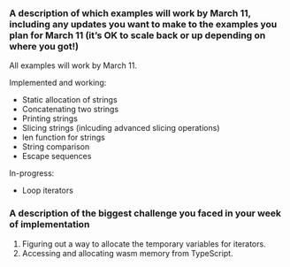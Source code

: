 ### A description of which examples will work by March 11, including any updates you want to make to the examples you plan for March 11 (it’s OK to scale back or up depending on where you got!)
All examples will work by March 11.

Implemented and working:  
- Static allocation of strings
- Concatenating two strings
- Printing strings
- Slicing strings (inlcuding advanced slicing operations)
- len function for strings
- String comparison
- Escape sequences

In-progress:  
- Loop iterators

### A description of the biggest challenge you faced in your week of implementation
1. Figuring out a way to allocate the temporary variables for iterators. 
2. Accessing and allocating wasm memory from TypeScript.
